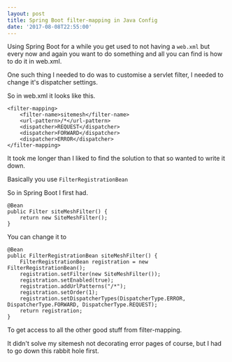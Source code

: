 ```yaml
---
layout: post
title: Spring Boot filter-mapping in Java Config
date: '2017-08-08T22:55:00'
---
```


Using Spring Boot for a while you get used to not having a `web.xml` but every now and again you want to do something and all you can find is how to do it in web.xml.

One such thing I needed to do was to customise a servlet filter, I needed to change it's dispatcher settings.

So in web.xml it looks like this.

```
<filter-mapping>
    <filter-name>sitemesh</filter-name>  
    <url-pattern>/*</url-pattern>   
    <dispatcher>REQUEST</dispatcher>    
    <dispatcher>FORWARD</dispatcher>
    <dispatcher>ERROR</dispatcher>
</filter-mapping>
```

It took me longer than I liked to find the solution to that so wanted to write it down.

Basically you use `FilterRegistrationBean`

So in Spring Boot I first had.

```
@Bean
public Filter siteMeshFilter() {
    return new SiteMeshFilter();
}
```

You can change it to

```
@Bean
public FilterRegistrationBean siteMeshFilter() {
    FilterRegistrationBean registration = new FilterRegistrationBean();
    registration.setFilter(new SiteMeshFilter());
    registration.setEnabled(true);
    registration.addUrlPatterns("/*");
    registration.setOrder(1);
    registration.setDispatcherTypes(DispatcherType.ERROR, DispatcherType.FORWARD, DispatcherType.REQUEST);
    return registration;
}
```

To get access to all the other good stuff from filter-mapping.

It didn't solve my sitemesh not decorating error pages of course, but I had to go down this rabbit hole first.
